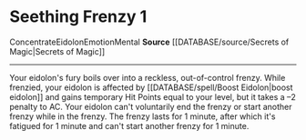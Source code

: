 ﻿---
actions: '[one-action]'
cost: null
element: null
frequency: null
id: '761'
name: Seething Frenzy
rarity: Common
requirement: null
rus_type_level: null
school: null
source: '[[DATABASE/source/Secrets of Magic|Secrets of Magic]]'
trait:
- '[[DATABASE/trait/Concentrate|Concentrate]]'
- '[[DATABASE/trait/Eidolon|Eidolon]]'
- '[[DATABASE/trait/Emotion|Emotion]]'
- '[[DATABASE/trait/Mental|Mental]]'
trigger: null
type: Action

---
# Seething Frenzy <span class="action-icon">1</span>

<span class="item-trait">Concentrate</span><span class="item-trait">Eidolon</span><span class="item-trait">Emotion</span><span class="item-trait">Mental</span>
**Source** [[DATABASE/source/Secrets of Magic|Secrets of Magic]]

---
Your eidolon's fury boils over into a reckless, out-of-control frenzy. While frenzied, your eidolon is affected by [[DATABASE/spell/Boost Eidolon|boost eidolon]] and gains temporary Hit Points equal to your level, but it takes a –2 penalty to AC. Your eidolon can't voluntarily end the frenzy or start another frenzy while in the frenzy. The frenzy lasts for 1 minute, after which it's fatigued for 1 minute and can't start another frenzy for 1 minute.